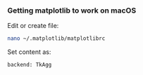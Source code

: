 ### Getting matplotlib to work on macOS

Edit or create file:
```bash
nano ~/.matplotlib/matplotlibrc
```

Set content as:
```
backend: TkAgg
```